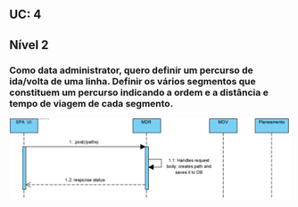 ## **UC: 4**
## Nível 2

### Como data administrator, quero definir um percurso de ida/volta de uma linha. Definir os vários segmentos que constituem um percurso indicando a ordem e a distância e tempo de viagem de cada segmento.



![UC: 4](UC4.png)
